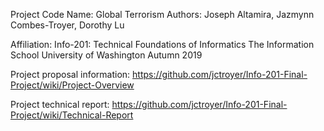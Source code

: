 Project Code Name: Global Terrorism Authors: Joseph Altamira, Jazmynn Combes-Troyer, Dorothy Lu

Affiliation: Info-201: Technical Foundations of Informatics The Information School University of Washington Autumn 2019

Project proposal information: https://github.com/jctroyer/Info-201-Final-Project/wiki/Project-Overview

Project technical report: https://github.com/jctroyer/Info-201-Final-Project/wiki/Technical-Report